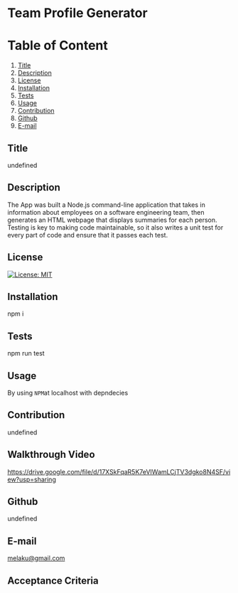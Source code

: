 # Team Profile Generator
  
  # Table of Content
  1. [Title](#Title)
  2. [Description](#Description)
  3. [License](#License)
  4. [Installation](#Installation)
  5. [Tests](#Tests)
  6. [Usage](#Usage)
  7. [Contribution](#Contribution)
  8. [Github](#Github)
  9. [E-mail](#Email)  
  
  ## Title
  undefined
  
  
  ## Description
  The App was built a Node.js command-line application that takes in information about employees on a software engineering team, then generates an HTML webpage that displays summaries for each person. Testing is key to making code maintainable, so it also writes a unit test for every part of code and ensure that it passes each test.
  
  
  
  ## License
  [![License: MIT](https://img.shields.io/badge/License-MIT-yellow.svg)](https://opensource.org/licenses/MIT)
  
  ## Installation
  npm i
  
  
  ## Tests
  npm run test
  
  ## Usage
  By using `NPM`at localhost with depndecies
  
  ## Contribution
  undefined

  ## Walkthrough Video
  https://drive.google.com/file/d/17XSkFqaR5K7eVIWamLCjTV3dgko8N4SF/view?usp=sharing
  ## Github
  undefined
  
  ## E-mail
  melaku@gmail.com

  ## Acceptance Criteria
